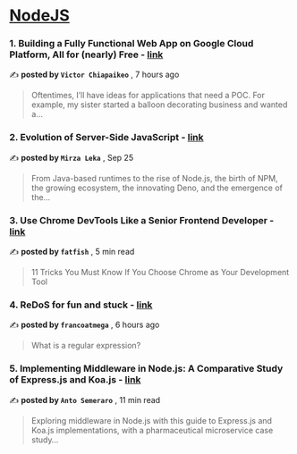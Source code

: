 
<h1><a href=https://medium.com/tag/nodejs/recommended target="_blank" rel="noopener noreferrer">NodeJS</a></h1>
<h3>1. Building a Fully Functional Web App on Google Cloud Platform, All for (nearly) Free - <a href=https://medium.com/@victorchiapaikeo/building-a-fully-functional-web-app-on-google-cloud-platform-all-for-nearly-free-c9238ca38cc8?source=tag_recommended_feed---------0-84----------nodejs----------5783144e_d185_4ca3_a5af_2e85417e2a20------- target="_blank" rel="noopener noreferrer">link</a></h3>

✍️ **posted by `Victor Chiapaikeo`** <date> , 7 hours ago</date>

<blockquote>Oftentimes, I’ll have ideas for applications that need a POC. For example, my sister started a balloon decorating business and wanted a…</blockquote>

<h3>2. Evolution of Server-Side JavaScript - <a href=https://medium.com/itnext/evolution-of-server-side-javascript-314a8d408da4?source=tag_recommended_feed---------1-107----------nodejs----------5783144e_d185_4ca3_a5af_2e85417e2a20------- target="_blank" rel="noopener noreferrer">link</a></h3>

✍️ **posted by `Mirza Leka`** <date> , Sep 25</date>

<blockquote>From Java-based runtimes to the rise of Node.js, the birth of NPM, the growing ecosystem, the innovating Deno, and the emergence of the…</blockquote>

<h3>3. Use Chrome DevTools Like a Senior Frontend Developer - <a href=https://medium.com/javascript-in-plain-english/use-chrome-devtools-like-a-senior-frontend-developer-97ad3ee47647?source=tag_recommended_feed---------2-85----------nodejs----------5783144e_d185_4ca3_a5af_2e85417e2a20------- target="_blank" rel="noopener noreferrer">link</a></h3>

✍️ **posted by `fatfish`** <date> , 5 min read</date>

<blockquote>11 Tricks You Must Know If You Choose Chrome as Your Development Tool</blockquote>

<h3>4. ReDoS for fun and stuck - <a href=https://medium.com/@francoatmega/redos-for-fun-and-stuck-02140bcaddba?source=tag_recommended_feed---------3-84----------nodejs----------5783144e_d185_4ca3_a5af_2e85417e2a20------- target="_blank" rel="noopener noreferrer">link</a></h3>

✍️ **posted by `francoatmega`** <date> , 6 hours ago</date>

<blockquote>What is a regular expression?</blockquote>

<h3>5. Implementing Middleware in Node.js: A Comparative Study of Express.js and Koa.js - <a href=https://medium.com/bitsrc/implementing-middleware-in-node-js-a-comparative-study-of-express-js-and-koa-js-a93f2ebd867c?source=tag_recommended_feed---------4-107----------nodejs----------5783144e_d185_4ca3_a5af_2e85417e2a20------- target="_blank" rel="noopener noreferrer">link</a></h3>

✍️ **posted by `Anto Semeraro`** <date> , 11 min read</date>

<blockquote>Exploring middleware in Node.js with this guide to Express.js and Koa.js implementations, with a pharmaceutical microservice case study…</blockquote>

